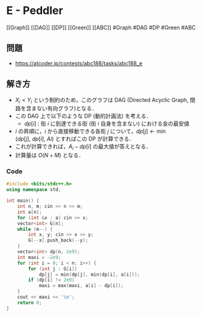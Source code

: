 # E - Peddler
[[Graph]] [[DAG]] [[DP]] [[Green]] [[ABC]]
#Graph #DAG #DP #Green #ABC 

## 問題
- https://atcoder.jp/contests/abc188/tasks/abc188_e

## 解き方
- $X_i<Y_i$ という制約のため，このグラフは DAG (Directed Acyclic Graph, 閉路を含まない有向グラフ)となる． 
- この DAG 上で以下のような DP (動的計画法) を考える．
  - $dp[i]$ : 街 $i$ に到達できる街 (街 $i$ 自身を含まない) における金の最安値
- $i$ の昇順に，$i$ から直接移動できる各街 $j$ について，$dp[j]←\min(dp[j],\ dp[i],\ Ai)$ とすればこの DP が計算できる．
- これが計算できれば，$A_i−dp[i]$ の最大値が答えとなる．
- 計算量は $O(N+M)$ となる．

### Code
```c++
#include <bits/stdc++.h>
using namespace std;

int main() {
	int n, m; cin >> n >> m;
	int a[n];
	for (int &x : a) cin >> x;
	vector<int> G[n];
	while (m--) {
		int x, y; cin >> x >> y;
		G[--x].push_back(--y);
	}
	vector<int> dp(n, 2e9);
	int maxi = -2e9;
	for (int i = 0; i < n; i++) {
		for (int j : G[i])
			dp[j] = min(dp[j], min(dp[i], a[i]));
		if (dp[i] != 2e9)
			maxi = max(maxi, a[i] - dp[i]);
	}
	cout << maxi << '\n';
	return 0;
}
```